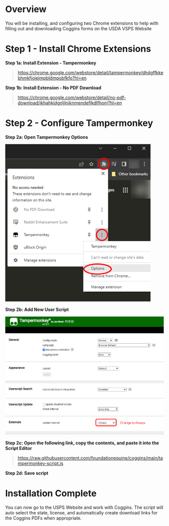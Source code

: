 # Overview
You will be installing, and configuring two Chrome extensions to help with filling out and downloading Coggins forms on the USDA VSPS Website

# Step 1 - Install Chrome Extensions
**Step 1a: Install Extension - Tampermonkey**

> https://chrome.google.com/webstore/detail/tampermonkey/dhdgffkkebhmkfjojejmpbldmpobfkfo?hl=en

**Step 1b: Install Extension - No PDF Download**

> https://chrome.google.com/webstore/detail/no-pdf-download/ikhahkidgnljlniknmendeflkdlfhonj?hl=en


# Step 2 - Configure Tampermonkey
**Step 2a: Open Tampermonkey Options**

![Step2a](/step3.png)

**Step 2b: Add New User Script**

![Step2b](/Step4.png)

**Step 2c: Open the following link, copy the contents, and paste it into the Script Editor**
> https://raw.githubusercontent.com/foundationequine/coggins/main/tampermonkey-script.js

**Step 2d: Save script**

# Installation Complete
You can now go to the USPS Website and work with Coggins. The script will auto select the state, license, and automatically create download links for the Coggins PDFs when appropriate.
